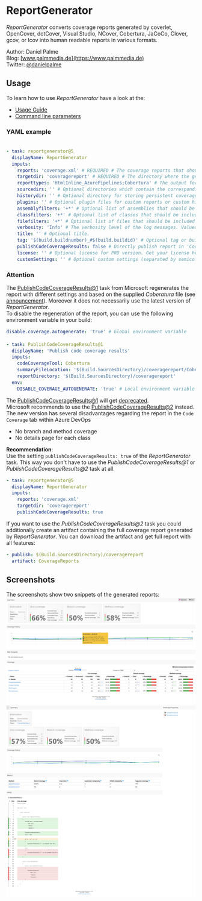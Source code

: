 # ReportGenerator
*ReportGenerator* converts coverage reports generated by coverlet, OpenCover, dotCover, Visual Studio, NCover, Cobertura, JaCoCo, Clover, gcov, or lcov into human readable reports in various formats.

Author: Daniel Palme  
Blog: [www.palmmedia.de](https://www.palmmedia.de)  
Twitter: [@danielpalme](https://twitter.com/danielpalme)  

## Usage
To learn how to use *ReportGenerator* have a look at the:
* [Usage Guide](https://reportgenerator.io/usage)
* [Command line parameters](https://github.com/danielpalme/ReportGenerator/#usage--command-line-parameters)

### YAML example
```yaml

- task: reportgenerator@5
  displayName: ReportGenerator
  inputs:
    reports: 'coverage.xml' # REQUIRED # The coverage reports that should be parsed (separated by semicolon). Globbing is supported.
    targetdir: 'coveragereport' # REQUIRED # The directory where the generated report should be saved.
    reporttypes: 'HtmlInline_AzurePipelines;Cobertura' # The output formats and scope (separated by semicolon) Values: Badges, Clover, Cobertura, OpenCover, CsvSummary, Html, Html_Dark, Html_Light, Html_BlueRed, HtmlChart, HtmlInline, HtmlInline_AzurePipelines, HtmlInline_AzurePipelines_Dark, HtmlInline_AzurePipelines_Light, HtmlSummary, Html_BlueRed_Summary, JsonSummary, CodeClimate, Latex, LatexSummary, lcov, MarkdownSummary, MarkdownAssembliesSummary, MarkdownSummaryGithub, MarkdownDeltaSummary, MHtml, SvgChart, SonarQube, TeamCitySummary, TextSummary, TextDeltaSummary, Xml, XmlSummary
    sourcedirs: '' # Optional directories which contain the corresponding source code (separated by semicolon). The source directories are used if coverage report contains classes without path information.
    historydir: '' # Optional directory for storing persistent coverage information. Can be used in future reports to show coverage evolution.
    plugins: '' # Optional plugin files for custom reports or custom history storage (separated by semicolon).
    assemblyfilters: '+*' # Optional list of assemblies that should be included or excluded in the report. Exclusion filters take precedence over inclusion filters. Wildcards are allowed.
    classfilters: '+*' # Optional list of classes that should be included or excluded in the report. Exclusion filters take precedence over inclusion filters. Wildcards are allowed.
    filefilters: '+*' # Optional list of files that should be included or excluded in the report. Exclusion filters take precedence over inclusion filters. Wildcards are allowed.
    verbosity: 'Info' # The verbosity level of the log messages. Values: Verbose, Info, Warning, Error, Off
    title: '' # Optional title.
    tag: '$(build.buildnumber)_#$(build.buildid)' # Optional tag or build version.
    publishCodeCoverageResults: false # Directly publish report in 'Code Coverage' tab. Makes the 'PublishCodeCoverageResults' task obsolete.
    license: '' # Optional license for PRO version. Get your license here: https://reportgenerator.io/pro
    customSettings: '' # Optional custom settings (separated by semicolon). See: https://github.com/danielpalme/ReportGenerator/wiki/Settings.
```

### Attention
The [PublishCodeCoverageResults@1](https://learn.microsoft.com/de-de/azure/devops/pipelines/tasks/reference/publish-code-coverage-results-v1?view=azure-pipelines) task from Microsoft regenerates the report with different settings and based on the supplied _Coberatura_ file (see [announcement](https://docs.microsoft.com/en-us/azure/devops/release-notes/2019/sprint-150-update#cobertura-code-coverage-report-updates)). Moreover it does not necessarily use the latest version of _ReportGenerator_.  
To disable the regeneration of the report, you can use the following environment variable in your build:
```yaml
disable.coverage.autogenerate: 'true' # Global environment variable

- task: PublishCodeCoverageResults@1
  displayName: 'Publish code coverage results'
  inputs:
    codeCoverageTool: Cobertura
    summaryFileLocation: '$(Build.SourcesDirectory)/coveragereport/Cobertura.xml'
    reportDirectory: '$(Build.SourcesDirectory)/coveragereport'
  env:
    DISABLE_COVERAGE_AUTOGENERATE: 'true' # Local environment variable
```

The [PublishCodeCoverageResults@1](https://learn.microsoft.com/de-de/azure/devops/pipelines/tasks/reference/publish-code-coverage-results-v1?view=azure-pipelines) will get [deprecated](https://devblogs.microsoft.com/devops/new-pccr-task/).  
Microsoft recommends to use the [PublishCodeCoverageResults@2](https://learn.microsoft.com/de-de/azure/devops/pipelines/tasks/reference/publish-code-coverage-results-v2?view=azure-pipelines) instead.  
The new version has several disadvantages regarding the report in the `Code Coverage` tab within Azure DevOps
- No branch and method coverage
- No details page for each class

**Recommendation**:  
Use the setting `publishCodeCoverageResults: true` of the *ReportGenerator* task. This way you don't have to use the *PublishCodeCoverageResults@1* or *PublishCodeCoverageResults@2* task at all.  
```yaml
- task: reportgenerator@5
  displayName: ReportGenerator
  inputs:
    reports: 'coverage.xml'
    targetdir: 'coveragereport'
    publishCodeCoverageResults: true
```

If you want to use the *PublishCodeCoverageResults@2* task you could additionally create an artifact containing the full coverage report generated by *ReportGenerator*. You can download the artifact and get full report with all features:
```yaml
- publish: $(Build.SourcesDirectory)/coveragereport
  artifact: CoverageReports
```

## Screenshots
The screenshots show two snippets of the generated reports:
![Screenshot 1](img/screenshot1.png)
![Screenshot 2](img/screenshot2.png)
